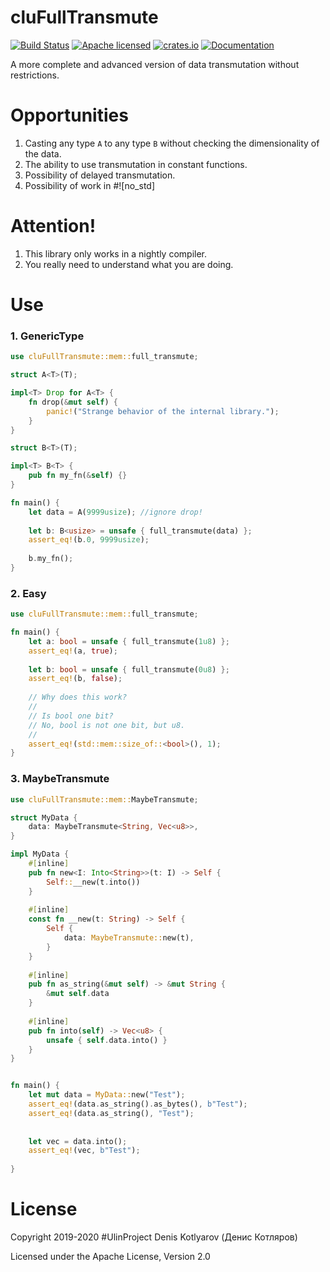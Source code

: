# cluFullTransmute
[![Build Status](https://travis-ci.org/clucompany/cluFullTransmute.svg?branch=master)](https://travis-ci.org/clucompany/cluFullTransmute)
[![Apache licensed](https://img.shields.io/badge/license-Apache%202.0-blue.svg)](./LICENSE)
[![crates.io](http://meritbadge.herokuapp.com/cluFullTransmute)](https://crates.io/crates/cluFullTransmute)
[![Documentation](https://docs.rs/cluFullTransmute/badge.svg)](https://docs.rs/cluFullTransmute)

A more complete and advanced version of data transmutation without restrictions.

# Opportunities
1. Casting any type `A` to any type `B` without checking the dimensionality of the data.
2. The ability to use transmutation in constant functions.
3. Possibility of delayed transmutation.
4. Possibility of work in #![no_std]

# Attention!

1. This library only works in a nightly compiler.
2. You really need to understand what you are doing.


# Use

### 1. GenericType

```rust
use cluFullTransmute::mem::full_transmute;

struct A<T>(T);

impl<T> Drop for A<T> {
	fn drop(&mut self) {
		panic!("Strange behavior of the internal library.");
	}
}

struct B<T>(T);

impl<T> B<T> {
	pub fn my_fn(&self) {}
}

fn main() {
	let data = A(9999usize); //ignore drop!
	
	let b: B<usize> = unsafe { full_transmute(data) };
	assert_eq!(b.0, 9999usize);
	
	b.my_fn();
}
```

### 2. Easy

```rust
use cluFullTransmute::mem::full_transmute;

fn main() {
	let a: bool = unsafe { full_transmute(1u8) };
	assert_eq!(a, true);
	
	let b: bool = unsafe { full_transmute(0u8) };
	assert_eq!(b, false);
	
	// Why does this work?
	//
	// Is bool one bit?
	// No, bool is not one bit, but u8.
	//
	assert_eq!(std::mem::size_of::<bool>(), 1);
}
```

### 3. MaybeTransmute

```rust
use cluFullTransmute::mem::MaybeTransmute;

struct MyData {
	data: MaybeTransmute<String, Vec<u8>>,
}

impl MyData {
	#[inline]
	pub fn new<I: Into<String>>(t: I) -> Self {
		Self::__new(t.into())	
	}
	
	#[inline]
	const fn __new(t: String) -> Self {
		Self {
			data: MaybeTransmute::new(t),	
		}	
	}
	
	#[inline]
	pub fn as_string(&mut self) -> &mut String {
		&mut self.data
	}
	
	#[inline]
	pub fn into(self) -> Vec<u8> {
		unsafe { self.data.into() }
	}
}


fn main() {
	let mut data = MyData::new("Test");
	assert_eq!(data.as_string().as_bytes(), b"Test");
	assert_eq!(data.as_string(), "Test");
	
	
	let vec = data.into();
	assert_eq!(vec, b"Test");
	
}
```

# License

Copyright 2019-2020 #UlinProject Denis Kotlyarov (Денис Котляров)

Licensed under the Apache License, Version 2.0
